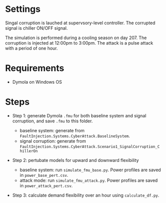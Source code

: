 # Settings
Singal corruption is lauched at supervsory-level controller. The corrupted signal is chiller ON/OFF signal.

The simulation is performed during a cooling season on day 207. The corruption is injected at 12:00pm to 3:00pm. The attack is a pulse attack with a period of one hour.

# Requirements
- Dymola on Windows OS

# Steps

- Step 1: generate Dymola `.fmu` for both baseline system and signal corruption, and save `.fmu` to this folder.
  - baseline system: generate from `FaultInjection.Systems.CyberAttack.BaselineSystem`.
  - signal corruption: generate from `FaultInjection.Systems.CyberAttack.Scenario1_SignalCorruption_ChillerOn`

- Step 2: pertubate models for upward and downward flexibility
  - baseline system: run `simulate_fmu_base.py`. Power profiles are saved in `power_base_pert.csv`.
  - attack mode: run `simulate_fmu_attack.py`. Power profiles are saved in `power_attack_pert.csv`.

- Step 3: calculate demand flexibility over an hour using `calculate_df.py`.